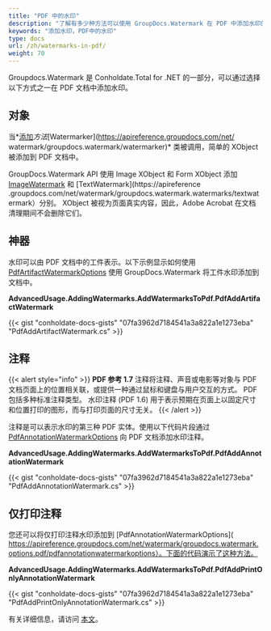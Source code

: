 ```yaml
---
title: "PDF 中的水印"
description: "了解有多少种方法可以使用 GroupDocs.Watermark 在 PDF 中添加水印的指南，它是 Conholdate.Total for .NET 的一部分。"
keywords: "添加水印，PDF中的水印"
type: docs
url: /zh/watermarks-in-pdf/
weight: 70
---
```


Groupdocs.Watermark 是 Conholdate.Total for .NET 的一部分，可以通过选择以下方式之一在 PDF 文档中添加水印。

## 对象

当*[添加](https://apireference.groupdocs.com/net/watermark/groupdocs.watermark/watermarker/methods/add)*方法*[Watermarker](https://apireference.groupdocs.com/net/ watermark/groupdocs.watermark/watermarker)* 类被调用，简单的 XObject 被添加到 PDF 文档中。

GroupDocs.Watermark API 使用 Image XObject 和 Form XObject 添加 [ImageWatermark](https://apireference.groupdocs.com/net/watermark/groupdocs.watermark.watermarks/imagewatermark) 和 [TextWatermark](https://apireference .groupdocs.com/net/watermark/groupdocs.watermark.watermarks/textwatermark）分别。 XObject 被视为页面真实内容，因此，Adobe Acrobat 在文档清理期间不会删除它们。

## 神器

水印可以由 PDF 文档中的工件表示。以下示例显示如何使用 [PdfArtifactWatermarkOptions](https://apireference.groupdocs.com/net/watermark/groupdocs.watermark.options.pdf/pdfartifactwatermarkoptions) 使用 GroupDocs.Watermark 将工件水印添加到文档中。

**AdvancedUsage.AddingWatermarks.AddWatermarksToPdf.PdfAddArtifactWatermark**

{{< gist "conholdate-docs-gists" "07fa3962d7184541a3a822a1e1273eba" "PdfAddArtifactWatermark.cs" >}}

## 注释

{{< alert style="info" >}}
**PDF 参考 1.7**
注释将注释、声音或电影等对象与 PDF 文档页面上的位置相关联，或提供一种通过鼠标和键盘与用户交互的方式。 PDF 包括多种标准注释类型。
水印注释 (PDF 1.6) 用于表示预期在页面上以固定尺寸和位置打印的图形，而与打印页面的尺寸无关。
{{< /alert >}}

注释是可以表示水印的第三种 PDF 实体。使用以下代码片段通过 [PdfAnnotationWatermarkOptions](https://apireference.groupdocs.com/net/watermark/groupdocs.watermark.options.pdf/pdfannotationwatermarkoptions) 向 PDF 文档添加水印注释。

**AdvancedUsage.AddingWatermarks.AddWatermarksToPdf.PdfAddAnnotationWatermark**

{{< gist "conholdate-docs-gists" "07fa3962d7184541a3a822a1e1273eba" "PdfAddAnnotationWatermark.cs" >}}

## 仅打印注释

您还可以将仅打印注释水印添加到 [PdfAnnotationWatermarkOptions]( https://apireference.groupdocs.com/net/watermark/groupdocs.watermark.options.pdf/pdfannotationwatermarkoptions）。下面的代码演示了这种方法。

**AdvancedUsage.AddingWatermarks.AddWatermarksToPdf.PdfAddPrintOnlyAnnotationWatermark**

{{< gist "conholdate-docs-gists" "07fa3962d7184541a3a822a1e1273eba" "PdfAddPrintOnlyAnnotationWatermark.cs" >}}


有关详细信息，请访问 [本文](https://docs.groupdocs.com/watermark/net/watermarks-in-pdf-document/)。









